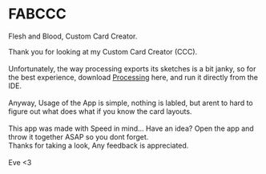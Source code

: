 # FABCCC
Flesh and Blood, Custom Card Creator.

Thank you for looking at my Custom Card Creator (CCC).  
<br>
Unfortunately, the way processing exports its sketches is a bit janky, so for the best experience, download [Processing](https:\\www.processing.org/download) here, and run it directly from the IDE.  
<br>
Anyway, Usage of the App is simple, nothing is labled, but arent to hard to figure out what does what if you know the card layouts.  
<br>
This app was made with Speed in mind... Have an idea? Open the app and throw it together ASAP so you dont forget.  
Thanks for taking a look, Any feedback is appreciated.  
<br>
Eve <3
